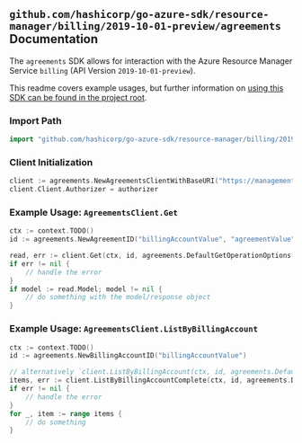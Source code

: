 
## `github.com/hashicorp/go-azure-sdk/resource-manager/billing/2019-10-01-preview/agreements` Documentation

The `agreements` SDK allows for interaction with the Azure Resource Manager Service `billing` (API Version `2019-10-01-preview`).

This readme covers example usages, but further information on [using this SDK can be found in the project root](https://github.com/hashicorp/go-azure-sdk/tree/main/docs).

### Import Path

```go
import "github.com/hashicorp/go-azure-sdk/resource-manager/billing/2019-10-01-preview/agreements"
```


### Client Initialization

```go
client := agreements.NewAgreementsClientWithBaseURI("https://management.azure.com")
client.Client.Authorizer = authorizer
```


### Example Usage: `AgreementsClient.Get`

```go
ctx := context.TODO()
id := agreements.NewAgreementID("billingAccountValue", "agreementValue")

read, err := client.Get(ctx, id, agreements.DefaultGetOperationOptions())
if err != nil {
	// handle the error
}
if model := read.Model; model != nil {
	// do something with the model/response object
}
```


### Example Usage: `AgreementsClient.ListByBillingAccount`

```go
ctx := context.TODO()
id := agreements.NewBillingAccountID("billingAccountValue")

// alternatively `client.ListByBillingAccount(ctx, id, agreements.DefaultListByBillingAccountOperationOptions())` can be used to do batched pagination
items, err := client.ListByBillingAccountComplete(ctx, id, agreements.DefaultListByBillingAccountOperationOptions())
if err != nil {
	// handle the error
}
for _, item := range items {
	// do something
}
```
